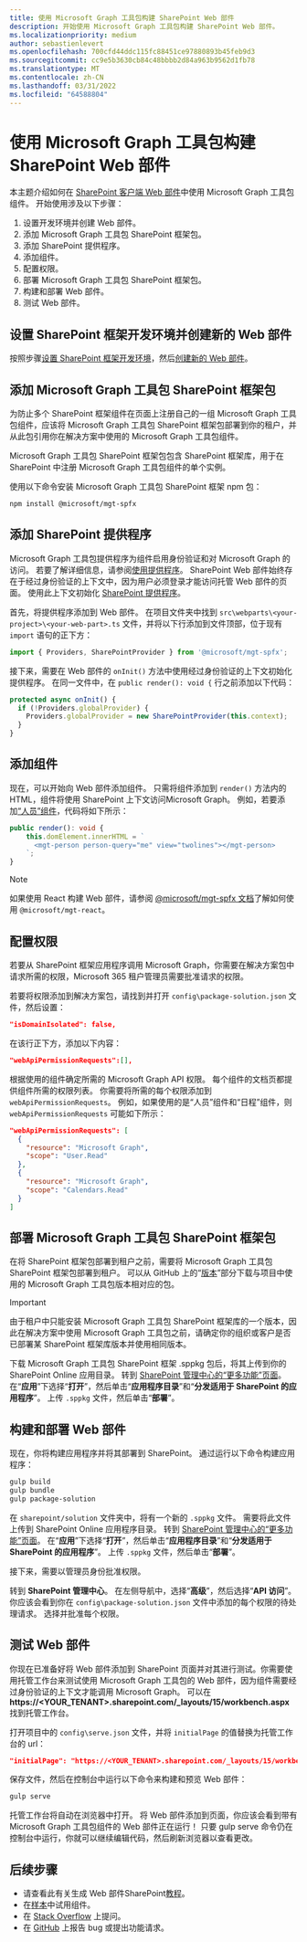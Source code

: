 ```yaml
---
title: 使用 Microsoft Graph 工具包构建 SharePoint Web 部件
description: 开始使用 Microsoft Graph 工具包构建 SharePoint Web 部件。
ms.localizationpriority: medium
author: sebastienlevert
ms.openlocfilehash: 700cfd44ddc115fc88451ce97880893b45feb9d3
ms.sourcegitcommit: cc9e5b3630cb84c48bbbb2d84a963b9562d1fb78
ms.translationtype: MT
ms.contentlocale: zh-CN
ms.lasthandoff: 03/31/2022
ms.locfileid: "64588804"
---
```

# <a name="build-a-sharepoint-web-part-with-the-microsoft-graph-toolkit"></a>使用 Microsoft Graph 工具包构建 SharePoint Web 部件

本主题介绍如何在 [SharePoint 客户端 Web 部件](/sharepoint/dev/spfx/web-parts/overview-client-side-web-parts)中使用 Microsoft Graph 工具包组件。 开始使用涉及以下步骤：

1. 设置开发环境并创建 Web 部件。
1. 添加 Microsoft Graph 工具包 SharePoint 框架包。
1. 添加 SharePoint 提供程序。
1. 添加组件。
1. 配置权限。
1. 部署 Microsoft Graph 工具包 SharePoint 框架包。
1. 构建和部署 Web 部件。
1. 测试 Web 部件。

## <a name="set-up-your-sharepoint-framework-development-environment-and-create-a-new-web-part"></a>设置 SharePoint 框架开发环境并创建新的 Web 部件

按照步骤[设置 SharePoint 框架开发环境](/sharepoint/dev/spfx/set-up-your-development-environment)，然后[创建新的 Web 部件](/sharepoint/dev/spfx/web-parts/get-started/build-a-hello-world-web-part)。

## <a name="add-the-microsoft-graph-toolkit-sharepoint-framework-package"></a>添加 Microsoft Graph 工具包 SharePoint 框架包

为防止多个 SharePoint 框架组件在页面上注册自己的一组 Microsoft Graph 工具包组件，应该将 Microsoft Graph 工具包 SharePoint 框架包部署到你的租户，并从此包引用你在解决方案中使用的 Microsoft Graph 工具包组件。

Microsoft Graph 工具包 SharePoint 框架包包含 SharePoint 框架库，用于在 SharePoint 中注册 Microsoft Graph 工具包组件的单个实例。

使用以下命令安装 Microsoft Graph 工具包 SharePoint 框架 npm 包：

```bash
npm install @microsoft/mgt-spfx
```

## <a name="add-the-sharepoint-provider"></a>添加 SharePoint 提供程序

Microsoft Graph 工具包提供程序为组件启用身份验证和对 Microsoft Graph 的访问。 若要了解详细信息，请参阅[使用提供程序](../providers/providers.md)。 SharePoint Web 部件始终存在于经过身份验证的上下文中，因为用户必须登录才能访问托管 Web 部件的页面。 使用此上下文初始化 [SharePoint 提供程序](../providers/sharepoint.md)。

首先，将提供程序添加到 Web 部件。 在项目文件夹中找到 `src\webparts\<your-project>\<your-web-part>.ts` 文件，并将以下行添加到文件顶部，位于现有 `import` 语句的正下方：

```ts
import { Providers, SharePointProvider } from '@microsoft/mgt-spfx';
```

接下来，需要在 Web 部件的 `onInit()` 方法中使用经过身份验证的上下文初始化提供程序。 在同一文件中，在 `public render(): void {` 行之前添加以下代码：

```ts
protected async onInit() {
  if (!Providers.globalProvider) {
    Providers.globalProvider = new SharePointProvider(this.context);
  }
}
```

## <a name="add-components"></a>添加组件

现在，可以开始向 Web 部件添加组件。 只需将组件添加到 `render()` 方法内的 HTML，组件将使用 SharePoint 上下文访问Microsoft Graph。 例如，若要添加[“人员”组件](../components/person.md)，代码将如下所示：

```ts
public render(): void {
    this.domElement.innerHTML = `
      <mgt-person person-query="me" view="twolines"></mgt-person>
    `;
}
```

>[!NOTE]
> 如果使用 React 构建 Web 部件，请参阅 [@microsoft/mgt-spfx 文档](./mgt-spfx.md#react)了解如何使用 `@microsoft/mgt-react`。

## <a name="configure-permissions"></a>配置权限

若要从 SharePoint 框架应用程序调用 Microsoft Graph，你需要在解决方案包中请求所需的权限，Microsoft 365 租户管理员需要批准请求的权限。

若要将权限添加到解决方案包，请找到并打开 `config\package-solution.json` 文件，然后设置：

```json
"isDomainIsolated": false,
```

在该行正下方，添加以下内容：

```json
"webApiPermissionRequests":[],
```

根据使用的组件确定所需的 Microsoft Graph API 权限。 每个组件的文档页都提供组件所需的权限列表。 你需要将所需的每个权限添加到 `webApiPermissionRequests`。 例如，如果使用的是“人员”组件和“日程”组件，则 `webApiPermissionRequests` 可能如下所示：

```json
"webApiPermissionRequests": [
  {
    "resource": "Microsoft Graph",
    "scope": "User.Read"
  },
  {
    "resource": "Microsoft Graph",
    "scope": "Calendars.Read"
  }
]
```

## <a name="deploy-the-microsoft-graph-toolkit-sharepoint-framework-package"></a>部署 Microsoft Graph 工具包 SharePoint 框架包

在将 SharePoint 框架包部署到租户之前，需要将 Microsoft Graph 工具包 SharePoint 框架包部署到租户。 可以从 GitHub 上的“[版本](https://github.com/microsoftgraph/microsoft-graph-toolkit/releases)”部分下载与项目中使用的 Microsoft Graph 工具包版本相对应的包。

>[!IMPORTANT]
>由于租户中只能安装 Microsoft Graph 工具包 SharePoint 框架库的一个版本，因此在解决方案中使用 Microsoft Graph 工具包之前，请确定你的组织或客户是否已部署某 SharePoint 框架库版本并使用相同版本。

下载 Microsoft Graph 工具包 SharePoint 框架 .sppkg 包后，将其上传到你的 SharePoint Online 应用目录。 转到 [SharePoint 管理中心的“更多功能”页面](https://admin.microsoft.com/sharepoint?page=classicfeatures&modern=true)。 在“**应用**”下选择“**打开**”，然后单击“**应用程序目录**”和“**分发适用于 SharePoint 的应用程序**”。 上传 `.sppkg` 文件，然后单击“**部署**”。

## <a name="build-and-deploy-your-web-part"></a>构建和部署 Web 部件

现在，你将构建应用程序并将其部署到 SharePoint。 通过运行以下命令构建应用程序：

```bash
gulp build
gulp bundle
gulp package-solution
```

在 `sharepoint/solution` 文件夹中，将有一个新的 `.sppkg` 文件。 需要将此文件上传到 SharePoint Online 应用程序目录。 转到 [SharePoint 管理中心的“更多功能”页面](https://admin.microsoft.com/sharepoint?page=classicfeatures&modern=true)。 在“**应用**”下选择“**打开**”，然后单击“**应用程序目录**”和“**分发适用于 SharePoint 的应用程序**”。 上传 `.sppkg` 文件，然后单击“**部署**”。

接下来，需要以管理员身份批准权限。

转到 **SharePoint 管理中心**。 在左侧导航中，选择“**高级**”，然后选择“**API 访问**”。 你应该会看到你在 `config\package-solution.json` 文件中添加的每个权限的待处理请求。 选择并批准每个权限。

## <a name="test-your-web-part"></a>测试 Web 部件

你现在已准备好将 Web 部件添加到 SharePoint 页面并对其进行测试。你需要使用托管工作台来测试使用 Microsoft Graph 工具包的 Web 部件，因为组件需要经过身份验证的上下文才能调用 Microsoft Graph。 可以在 **https://<YOUR_TENANT>.sharepoint.com/_layouts/15/workbench.aspx** 找到托管工作台。

打开项目中的 `config\serve.json` 文件，并将 `initialPage` 的值替换为托管工作台的 url：
```json
"initialPage": "https://<YOUR_TENANT>.sharepoint.com/_layouts/15/workbench.aspx",
```
保存文件，然后在控制台中运行以下命令来构建和预览 Web 部件：

```bash
gulp serve
```

托管工作台将自动在浏览器中打开。 将 Web 部件添加到页面，你应该会看到带有 Microsoft Graph 工具包组件的 Web 部件正在运行！ 只要 gulp serve 命令仍在控制台中运行，你就可以继续编辑代码，然后刷新浏览器以查看更改。

## <a name="next-steps"></a>后续步骤
- 请查看此有关生成 Web 部件SharePoint[教程](https://developer.microsoft.com/graph/blogs/a-lap-around-microsoft-graph-toolkit-day-9-microsoft-graph-toolkit-sharepoint-provider/)。
- 在[样本](https://mgt.dev)中试用组件。
- 在 [Stack Overflow](https://aka.ms/mgt-question) 上提问。
- 在 [GitHub](https://aka.ms/mgt) 上报告 bug 或提出功能请求。
